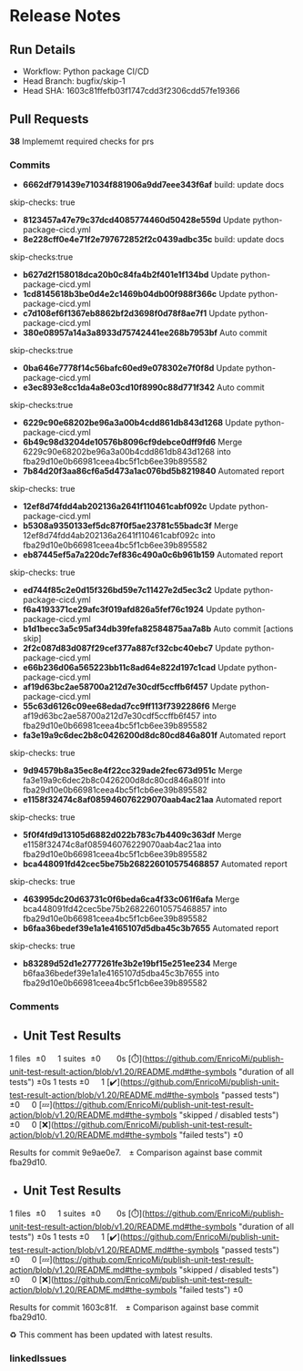# Release Notes 
## Run Details
- Workflow: Python package CI/CD 
- Head Branch: bugfix/skip-1 
- Head SHA: 1603c81ffefb03f1747cdd3f2306cdd57fe19366 

## Pull Requests
**38** Implememt required checks for prs
### Commits
  - **6662df791439e71034f881906a9dd7eee343f6af** build: update docs

skip-checks: true
  - **8123457a47e79c37dcd4085774460d50428e559d** Update python-package-cicd.yml
  - **8e228cff0e4e71f2e797672852f2c0439adbc35c** build: update docs

skip-checks:true
  - **b627d2f158018dca20b0c84fa4b2f401e1f134bd** Update python-package-cicd.yml
  - **1cd8145618b3be0d4e2c1469b04db00f988f366c** Update python-package-cicd.yml
  - **c7d108ef6f1367eb8862bf2d3698f0d78f8ae7f1** Update python-package-cicd.yml
  - **380e08957a14a3a8933d75742441ee268b7953bf** Auto commit

skip-checks:true
  - **0ba646e7778f14c56bafc60ed9e078302e7f0f8d** Update python-package-cicd.yml
  - **e3ec893e8cc1da4a8e03cd10f8990c88d771f342** Auto commit

skip-checks:true
  - **6229c90e68202be96a3a00b4cdd861db843d1268** Update python-package-cicd.yml
  - **6b49c98d3204de10576b8096cf9debce0dff9fd6** Merge 6229c90e68202be96a3a00b4cdd861db843d1268 into fba29d10e0b66981ceea4bc5f1cb6ee39b895582
  - **7b84d20f3aa86cf6a5d473a1ac076bd5b8219840** Automated report

skip-checks: true
  - **12ef8d74fdd4ab202136a2641f110461cabf092c** Update python-package-cicd.yml
  - **b5308a9350133ef5dc87f0f5ae23781c55badc3f** Merge 12ef8d74fdd4ab202136a2641f110461cabf092c into fba29d10e0b66981ceea4bc5f1cb6ee39b895582
  - **eb87445ef5a7a220dc7ef836c490a0c6b961b159** Automated report

skip-checks: true
  - **ed744f85c2e0d15f326bd59e7c11427e2d5ec3c2** Update python-package-cicd.yml
  - **f6a4193371ce29afc3f019afd826a5fef76c1924** Update python-package-cicd.yml
  - **b1d1becc3a5c95af34db39fefa82584875aa7a8b** Auto commit [actions skip]
  - **2f2c087d83d087f29cef377a887cf32cbc40ebc7** Update python-package-cicd.yml
  - **e66b236d06a565223bb11c8ad64e822d197c1cad** Update python-package-cicd.yml
  - **af19d63bc2ae58700a212d7e30cdf5ccffb6f457** Update python-package-cicd.yml
  - **55c63d6126c09ee68edad7cc9ff113f7392286f6** Merge af19d63bc2ae58700a212d7e30cdf5ccffb6f457 into fba29d10e0b66981ceea4bc5f1cb6ee39b895582
  - **fa3e19a9c6dec2b8c0426200d8dc80cd846a801f** Automated report

skip-checks: true
  - **9d94579b8a35ec8e4f22cc329ade2fec673d951c** Merge fa3e19a9c6dec2b8c0426200d8dc80cd846a801f into fba29d10e0b66981ceea4bc5f1cb6ee39b895582
  - **e1158f32474c8af085946076229070aab4ac21aa** Automated report

skip-checks: true
  - **5f0f4fd9d13105d6882d022b783c7b4409c363df** Merge e1158f32474c8af085946076229070aab4ac21aa into fba29d10e0b66981ceea4bc5f1cb6ee39b895582
  - **bca448091fd42cec5be75b268226010575468857** Automated report

skip-checks: true
  - **463995dc20d63731c0f6beda6ca4f33c061f6afa** Merge bca448091fd42cec5be75b268226010575468857 into fba29d10e0b66981ceea4bc5f1cb6ee39b895582
  - **b6faa36bedef39e1a1e4165107d5dba45c3b7655** Automated report

skip-checks: true
  - **b83289d52d1e2777261fe3b2e19bf15e251ee234** Merge b6faa36bedef39e1a1e4165107d5dba45c3b7655 into fba29d10e0b66981ceea4bc5f1cb6ee39b895582
### Comments
 - ## Unit Test Results
1 files  ±0  1 suites  ±0   0s [:stopwatch:](https://github.com/EnricoMi/publish-unit-test-result-action/blob/v1.20/README.md#the-symbols &quot;duration of all tests&quot;) ±0s
1 tests ±0  1 [:heavy_check_mark:](https://github.com/EnricoMi/publish-unit-test-result-action/blob/v1.20/README.md#the-symbols &quot;passed tests&quot;) ±0  0 [:zzz:](https://github.com/EnricoMi/publish-unit-test-result-action/blob/v1.20/README.md#the-symbols &quot;skipped / disabled tests&quot;) ±0  0 [:x:](https://github.com/EnricoMi/publish-unit-test-result-action/blob/v1.20/README.md#the-symbols &quot;failed tests&quot;) ±0 

Results for commit 9e9ae0e7. ± Comparison against base commit fba29d10.

 - ## Unit Test Results
1 files  ±0  1 suites  ±0   0s [:stopwatch:](https://github.com/EnricoMi/publish-unit-test-result-action/blob/v1.20/README.md#the-symbols &quot;duration of all tests&quot;) ±0s
1 tests ±0  1 [:heavy_check_mark:](https://github.com/EnricoMi/publish-unit-test-result-action/blob/v1.20/README.md#the-symbols &quot;passed tests&quot;) ±0  0 [:zzz:](https://github.com/EnricoMi/publish-unit-test-result-action/blob/v1.20/README.md#the-symbols &quot;skipped / disabled tests&quot;) ±0  0 [:x:](https://github.com/EnricoMi/publish-unit-test-result-action/blob/v1.20/README.md#the-symbols &quot;failed tests&quot;) ±0 

Results for commit 1603c81f. ± Comparison against base commit fba29d10.

:recycle: This comment has been updated with latest results.

### linkedIssues
    

